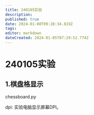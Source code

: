 ```yaml
---
title: 240105实验
description: 
published: true
date: 2024-01-08T09:28:34.819Z
tags: 
editor: markdown
dateCreated: 2024-01-05T07:29:52.774Z
---
```


# 240105实验

## 1.棋盘格显示

chessboard.py


dpi: 实验电脑显示屏幕DPI。
